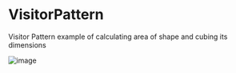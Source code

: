 # VisitorPattern
Visitor Pattern example of calculating area of shape and cubing its dimensions

![image](https://user-images.githubusercontent.com/31230953/207972178-2d994597-b560-4aff-9024-b1c2b65a2a0e.png)
